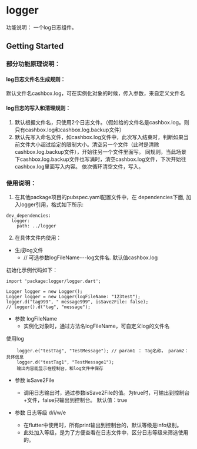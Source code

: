 # logger
功能说明： 一个log日志组件。

## Getting Started

### 部分功能原理说明：

#### log日志文件名生成规则：
默认文件名cashbox.log，可在实例化对象的时候，传入参数，来自定义文件名

#### log日志的写入和清理规则：
1. 默认根据文件名，只使用2个日志文件。（假如给的文件名是cashbox.log。则只有cashbox.log和cashbox.log.backup文件）
2. 默认先写入命名文件，如cashbox.log文件中，此次写入结束时，判断如果当前文件大小超过给定的限制大小。清空另一个文件（此时是清除cashbox.log.backup文件），开始往另一个文件里面写。
同规则，当此场景下cashbox.log.backup文件也写满时，清空cashbox.log文件，下次开始往cashbox.log里面写入内容。 依次循环清空文件，写入。

### 使用说明：
1. 在其他package项目的pubspec.yaml配置文件中，在 dependencies下面, 加入logger引用，格式如下所示:
```
dev_dependencies:
  logger:
    path: ../logger
```
2. 在具体文件内使用：
-   生成log文件
    -   // 可选参数logFileName---log文件名.      默认值cashbox.log

初始化示例代码如下：
```
import 'package:logger/logger.dart';

Logger logger = new Logger();
Logger logger = new Logger(logFileName: "123test");
logger.d("tag999", " message999", isSave2File: false);
// logger().d("tag", "message");
```
-   参数 logFileName
    -   实例化对象时，通过方法名logFileName，可自定义log的文件名

使用log
```
    logger.e("testTag", "TestMessage"); // param1 ： Tag名称， param2： 具体信息
    logger.d("testTag1", "TestMessage1");
    输出内容能显示在控制台，和log文件中保存
```
-   参数 isSave2File
    -   调用日志输出时，通过参数isSave2File的值。为true时，可输出到控制台+文件，false只输出到控制台。 默认值：true

-   参数 日志等级 d/i/w/e
    -   在flutter中使用时，所有print输出到控制台的，默认等级是info级别。
    -   此处加入等级，是为了方便查看在日志文件中，区分日志等级来筛选使用的。